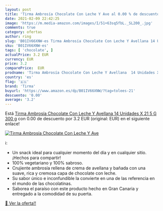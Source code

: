 ```yaml
---
layout: post
title: 'Tirma Ambrosía Chocolate Con Leche Y Ave al 0.00 % de descuento'
date: 2021-02-09 22:42:25
image: 'https://m.media-amazon.com/images/I/51+63sq5fbL._SL200_.jpg'
comments: true
category: ofertas
author: ring
slug: 'B01IV66XNW-es Tirma Ambrosía Chocolate Con Leche Y Avellana 14 Unidades...'
sku: 'B01IV66XNW-es'
tags: [ 'chocolate', ]
actualPrice: 3.2 EUR
currency: EUR
price: 3.2
comparePrice:  EUR
prodname: 'Tirma Ambrosía Chocolate Con Leche Y Avellana  14 Unidades X 21 5 G  300 g'
country: 'es'
flag: '🇪🇸'
brand: 'Tirma'
buyurl: 'https://www.amazon.es/dp/B01IV66XNW/?tag=tolees-21'
descuento: '0.00'
average: '3.2'
---
```


Está [Tirma Ambrosía Chocolate Con Leche Y Avellana  14 Unidades X 21 5 G  300 g](https://www.amazon.es/dp/B01IV66XNW/?tag=tolees-21) con 0.00 de descuento por 3.2 EUR (original:  EUR) en el siguiente enlace!

[![Tirma Ambrosía Chocolate Con Leche Y Ave](https://m.media-amazon.com/images/I/51+63sq5fbL._SL200_.jpg)](https://www.amazon.es/dp/B01IV66XNW/?tag=tolees-21)

ℹ️:

- Un snack ideal para cualquier momento del día y en cualquier sitio. ¡Hechos para compartir!
- 100% vegetariano y 100% sabroso.
- Crujiente ambrosía rellena de crema de avellana y bañada con una suave, rica y cremosa capa de chocolate con leche.
- Su sabor único e inconfundible la convierte en una de las referencia en el mundo de las chocolatinas.
- Saborea el paraíso con este producto hecho en Gran Canaria y entregado a la comodidad de su puerta.

[🛒 Ver la oferta!!](https://www.amazon.es/dp/B01IV66XNW/?tag=tolees-21)

